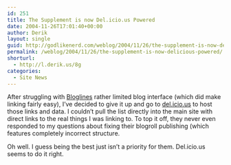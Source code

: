 ```yaml
---
id: 251
title: The Supplement is now Del.icio.us Powered
date: 2004-11-26T17:01:40+00:00
author: Derik
layout: single
guid: http://godlikenerd.com/weblog/2004/11/26/the-supplement-is-now-delicious-powered/
permalink: /weblog/2004/11/26/the-supplement-is-now-delicious-powered/
shorturl:
  - http://l.derik.us/8g
categories:
  - Site News
---
```

After struggling with [Bloglines](http://www.bloglines.com) rather limited blog interface (which did make linking fairly easy), I&#8217;ve decided to give it up and go to [del.icio.us](http://del.icio.us) to host those links and data. I couldn&#8217;t pull the list directly into the main site with direct links to the real things I was linking to. To top it off, they never even responded to my questions about fixing their blogroll publishing (which features completely incorrect structure.

Oh well. I guess being the best just isn&#8217;t a priority for them. Del.icio.us seems to do it right.